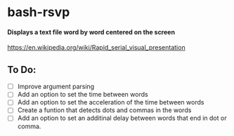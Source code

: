 # bash-rsvp
#### Displays a text file word by word centered on the screen

https://en.wikipedia.org/wiki/Rapid_serial_visual_presentation

## To Do:

- [ ] Improve argument parsing
- [ ] Add an option to set the time between words
- [ ] Add an option to set the acceleration of the time between words
- [ ] Create a funtion that detects dots and commas in the words
- [ ] Add an option to set an additinal delay between words that end in dot or comma.

